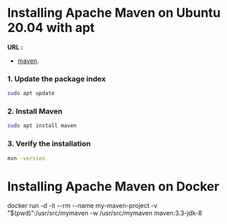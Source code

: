# Installing Apache Maven on Ubuntu 20.04 with apt
**URL :** 
- [maven](https://linuxize.com/post/how-to-install-apache-maven-on-ubuntu-20-04/).
### 1. Update the package index
``` sh
sudo apt update
```
### 2. Install Maven
``` sh
sudo apt install maven
```
### 3. Verify the installation
``` sh
mvn -version
```
# Installing Apache Maven on Docker

docker run -d -it --rm --name my-maven-project -v "$(pwd)":/usr/src/mymaven -w /usr/src/mymaven maven:3.3-jdk-8
